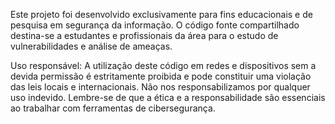 Este projeto foi desenvolvido exclusivamente para fins educacionais e de pesquisa em segurança da informação. O código fonte compartilhado destina-se a estudantes e profissionais da área para o estudo de vulnerabilidades e análise de ameaças.

Uso responsável: A utilização deste código em redes e dispositivos sem a devida permissão é estritamente proibida e pode constituir uma violação das leis locais e internacionais. Não nos responsabilizamos por qualquer uso indevido. Lembre-se de que a ética e a responsabilidade são essenciais ao trabalhar com ferramentas de cibersegurança.
